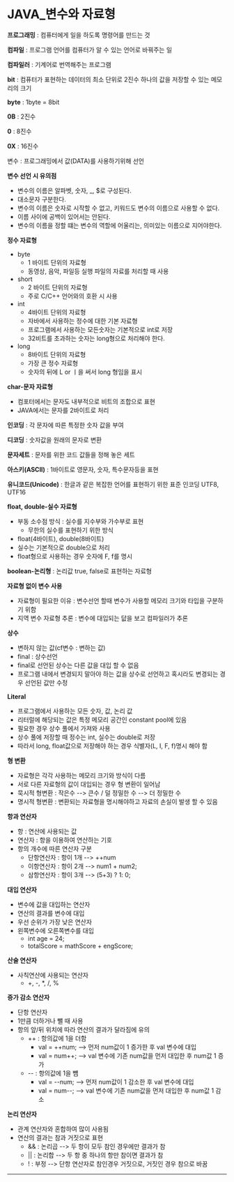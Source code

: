 # JAVA_변수와 자료형

**프로그래밍** : 컴퓨터에게 일을 하도록 명령어를 만드는 것

**컴파일** : 프로그램 언어를 컴퓨터가 알 수 있는 언어로 바꿔주는 일

**컴파일러** : 기계어로 번역해주는 프로그램

**bit** : 컴퓨터가 표현하는 데이터의 최소 단위로 2진수 하나의 값을 저장할 수 있는 메모리의 크기

**byte** : 1byte = 8bit 

**0B** : 2진수

**0** : 8진수

**0X** : 16진수

변수 : 프로그래밍에서 값(DATA)를 사용하기위해 선언

**변수 선언 시 유의점**

- 변수의 이름은 알파벳, 숫자, _, $로 구성된다.
- 대소문자 구분한다.
- 변수의 이름은 숫자로 시작할 수 없고, 키워드도 변수의 이름으로 사용할 수 없다.
- 이름 사이에 공백이 있어서는 안된다.
- 변수의 이름을 정할 떄는 변수의 역할에 어울리는, 의미있는 이름으로 지어야한다.

**정수 자료형**

- byte 
  - 1 바이트 단위의 자료형
  - 동영상, 음악, 파일등 실행 파일의 자료를 처리할 때 사용
- short
  - 2 바이트 단위의 자료형
  - 주로 C/C++ 언어와의 호환 시 사용
- int 
  - 4바이트 단위의 자료형
  - 자바에서 사용하는 정수에 대한 기본 자료형
  - 프로그램에서 사용하는 모든숫자는 기본적으로 int로 저장
  - 32비트를 초과하는 숫자는 long형으로 처리해야 한다.
- long 
  - 8바이트 단위의 자료형
  - 가장 큰 정수 자료형
  - 숫자의 뒤에 L or ㅣ을 써서 long 형임을 표시

**char-문자 자료형**

- 컴포터에서는 문자도 내부적으로 비트의 조합으로 표현
- JAVA에서는 문자를 2바이트로 처리

**인코딩** : 각 문자에 따른 특정한 숫자 값을 부여

**디코딩** : 숫자값을 원래의 문자로 변환

**문자세트** : 문자를 위한 코드 값들을 정해 놓은 세트

**아스키(ASCII)** : 1바이트로 영문자, 숫자, 특수문자등을 표현

**유니코드(Unicode)** : 한글과 같은 복잡한 언어를 표현하기 위한 표준 인코딩 UTF8, UTF16

**float, double-실수 자료형**

- 부동 소수점 방식 : 실수를 지수부와 가수부로 표현
  - 무한의 실수를 표현하기 위한 방식
- float(4바이트), double(8바이트)
- 실수는 기본적으로 double으로 처리
- float형으로 사용하는 경우 숫자에 F, f를 명시

**boolean-논리형** : 논리값 true, false로 표현하는 자료형

**자료형 없이 변수 사용**

- 자료형이 필요한 이유 : 변수선언 할때 변수가 사용할 메모리 크기와 타입을 구분하기 위함
- 지역 변수 자료형 추론 : 변수에 대입되는 닶을 보고 컴파일러가 추론

**상수**

- 변하지 않는 값(cf변수 : 변하는 값)
- final : 상수선언
- final로 선언된 상수는 다른 값을 대입 할 수 없음
- 프로그램 내에서 변경되지 말아야 하는 값을 상수로 선언하고 혹시라도 변경되는 경우 선언된 값만 수정

**Literal**

- 프로그램에서 사용하는 모든 숫자, 값, 논리 값
- 리터럴에 해당되는 값은 특정 메모리 공간인 constant pool에 있음
- 필요한 경우 상수 풀에서 가져와 사용
- 상수 풀에 저장할 때 정수는 int, 실수는 double로 저장
- 따라서 long, float값으로 저장해야 하는 경우 식별자(L, I, F, f)명시 해야 함

**형 변환**

- 자료형은 각각 사용하는 메모리 크기와 방식이 다름
- 서로 다른 자료형의 값이 대입되는 경우 형 변환이 일어남
- 묵시적 형변환 : 작은수 --> 큰수 / 덜 정밀한 수 --> 더 정밀한 수
- 명시적 형변환 : 변환되는 자료형을 명시해야하고 자료의 손실이 발생 할 수 있음

**항과 연산자**

- 항 : 연산에 사용되는 값
- 연산자 : 항을 이용하여 연산하는 기호
- 항의 개수에 따른 연산자 구분
  - 단항연산자 : 항이 1개 --> ++num
  - 이항연산자 : 항이 2개 --> num1 + num2;
  - 삼항연산자 : 항이 3개 --> (5+3) ? 1: 0;

**대입 연산자**

- 변수에 값을 대입하는 연산자
- 연산의 결과를 변수에 대입
- 우선 순위가 가장 낮은 연산자
- 왼쪽변수에 오른쪽변수를 대입
  - int age = 24;
  - totalScore = mathScore + engScore;

**산술 연산자**

- 사칙연산에 사용되는 연산자
  - +, -, *, /, %

**증가 감소 연산자**

- 단항 연산자
- 1만큼 더하거나 뺄 때 사용
- 항의 앞/뒤 위치에 따라 연산의 결과가 달라짐에 유의
  - ++ : 항의값에 1을 더함
    - val = ++num; --> 먼저 num값이 1 증가한 후 val 변수에 대입
    - val = num++; --> val 변수에 기존 num값을 먼저 대입한 후 num값 1 증가
  - -- : 항의값에 1을 뻄
    - val = --num; --> 먼저 num값이 1 감소한 후 val 변수에 대입
    - val = num--; --> val 변수에 기존 num값을 먼저 대입한 후 num값 1 감소

**논리 연산자**

- 관계 연산자와 혼합하여 많이 사용됨
- 연산의 결과는 참과 거짓으로 표현
  - && : 논리곱 --> 두 항이 모두 참인 경우에만 결과가 참
  - || : 논리합 --> 두 항 중 하나의 항만 참이면 결과가 참
  - ! : 부정 --> 단항 연산자로 참인경우 거짓으로, 거짓인 경우 참으로 바꿈

****

